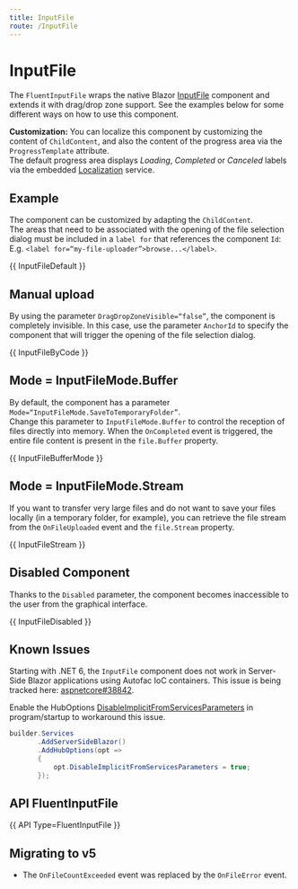 ```yaml
---
title: InputFile
route: /InputFile
---
```


# InputFile

The `FluentInputFile` wraps the native Blazor [InputFile](https://learn.microsoft.com/en-us/aspnet/core/blazor/file-uploads) component
and extends it with drag/drop zone support. See the examples below for some different ways on how to use this component.

**Customization:** You can localize this component by customizing the content of `ChildContent`,
and also the content of the progress area via the `ProgressTemplate` attribute.  
The default progress area displays <i>Loading</i>, <i>Completed</i> or <i>Canceled</i> labels via
the embedded [Localization](https://fluentui-blazor-v5.azurewebsites.net/localization) service.

## Example

The component can be customized by adapting the `ChildContent`.  
The areas that need to be associated with the opening of the file selection dialog
must be included in a `label for` that references the component `Id`: E.g. `<label for=“my-file-uploader”>browse...</label>`.

{{ InputFileDefault }}

## Manual upload

By using the parameter `DragDropZoneVisible=“false”`, the component is completely invisible. In this case, use the parameter `AnchorId` to
specify the component that will trigger the opening of the file selection dialog.

{{ InputFileByCode }}

## Mode = InputFileMode.Buffer

By default, the component has a parameter `Mode=“InputFileMode.SaveToTemporaryFolder”`.  
Change this parameter to `InputFileMode.Buffer` to control the reception of files directly into memory.
When the `OnCompleted` event is triggered, the entire file content is present in the `file.Buffer` property.

{{ InputFileBufferMode }}

## Mode = InputFileMode.Stream

If you want to transfer very large files and do not want to save your files locally (in a temporary folder, for example),
you can retrieve the file stream from the `OnFileUploaded` event and the `file.Stream` property.

{{ InputFileStream }}

## Disabled Component

Thanks to the `Disabled` parameter, the component becomes inaccessible to the user from the graphical interface.

{{ InputFileDisabled }}

## Known Issues

Starting with .NET 6, the `InputFile` component does not work in Server-Side Blazor applications using Autofac IoC containers.
This issue is being tracked here: [aspnetcore#38842](https://github.com/dotnet/aspnetcore/issues/38842).  

Enable the HubOptions [DisableImplicitFromServicesParameters](https://learn.microsoft.com/en-us/dotnet/api/Microsoft.AspNetCore.SignalR.HubOptions.DisableImplicitFromServicesParameters)
in program/startup to workaround this issue.

```csharp
builder.Services
       .AddServerSideBlazor()
       .AddHubOptions(opt =>
       {
           opt.DisableImplicitFromServicesParameters = true;
       });
```


## API FluentInputFile

{{ API Type=FluentInputFile }}

## Migrating to v5

- The `OnFileCountExceeded` event was replaced by the `OnFileError` event.
